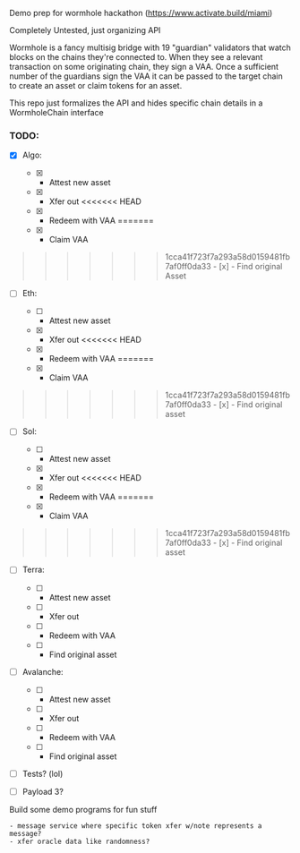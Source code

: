 Demo prep for wormhole hackathon (https://www.activate.build/miami)


Completely Untested, just organizing API


Wormhole is a fancy multisig bridge with 19 "guardian" validators that watch blocks on the chains they're connected to. When they see a relevant transaction on some originating chain, they sign a VAA. Once a sufficient number of the guardians sign the VAA it can be passed to the target chain to create an asset or claim tokens for an asset.

This repo just formalizes the API and hides specific chain details in a WormholeChain interface


### TODO:

- [x] Algo: 

    - [x] - Attest new asset 
    - [x] - Xfer out 
<<<<<<< HEAD
    - [x] - Redeem with VAA 
=======
    - [x] - Claim VAA 
>>>>>>> 1cca41f723f7a293a58d0159481fb7af0ff0da33
    - [x] - Find original Asset

- [ ] Eth:

    - [ ] - Attest new asset 
    - [x] - Xfer out 
<<<<<<< HEAD
    - [x] - Redeem with VAA 
=======
    - [x] - Claim VAA
>>>>>>> 1cca41f723f7a293a58d0159481fb7af0ff0da33
    - [x] - Find original asset

- [ ] Sol:

    - [ ] - Attest new asset 
    - [x] - Xfer out 
<<<<<<< HEAD
    - [x] - Redeem with VAA 
=======
    - [x] - Claim VAA
>>>>>>> 1cca41f723f7a293a58d0159481fb7af0ff0da33
    - [x] - Find original asset
 

- [ ] Terra:

    - [ ] - Attest new asset 
    - [ ] - Xfer out 
    - [ ] - Redeem with VAA 
    - [ ] - Find original asset

- [ ] Avalanche:

    - [ ] - Attest new asset 
    - [ ] - Xfer out 
    - [ ] - Redeem with VAA 
    - [ ] - Find original asset

- [ ] Tests? (lol)

- [ ] Payload 3? 

Build some demo programs for fun stuff 

    - message service where specific token xfer w/note represents a message? 
    - xfer oracle data like randomness?


